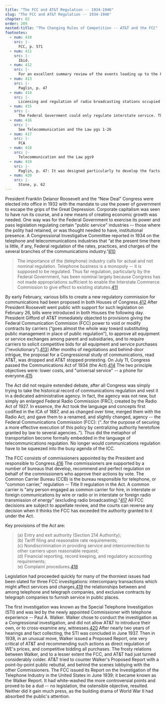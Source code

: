 ```yaml
---
title: "The FCC and AT&T Regulation -- 1934-1946"
slug: "The FCC and AT&T Regulation -- 1934-1946"
chapter: 02
order: 209
nested-title: "The Changing Rules of Competition -- AT&T and the FCC"
footnotes:
  - num: 410
    src: |-
      FCC, p. 571
  - num: 411
    src: |-
      Ibid.
  - num: 412
    src: |-
      For an excellent summary review of the events leading up to the FCA, see Paglin pp. 44-48. A more thorough study is found in Where Water Falls, By Senator Dill 1970.
  - num: 413
    src: |-
      Paglin, p. 47
  - num: 414
    src: |-
      Licensing and regulation of radio broadcasting stations occupied much more time than did common carrier communications.
  - num: 415
    src: |-
      The Federal Government could only regulate interstate service. The States were responsible for intrastate service.
  - num: 416
    src: |-
      See Telecommunication and the Law pgs 1-26
  - num: 417
    src: |-
      FCA
  - num: 418
    src: |-
      Telecommunication and the Law pgs9
  - num: 419
    src: |-
      Paglin, p. 47: It was designed particularly to develop the facts with respect to intercompany transactions and to the relation of holding companies to operating companies. State regulation of communication companies had been greatly handicapped because the State commissions had been unable to get information of the type which the Commission was here directed to obtain.
  - num: 420
    src: |-
      Stone, p. 62
---
```


President Franklin Delanor Roosevelt and the “New Deal” Congress were elected into office in 1932 with the mandate to use the power of government to escape the grips of the Great Depression. Corporate capitalism was seen to have run its course, and a new means of creating economic growth was needed. One way was for the Federal Government to exercise its power and pass legislation regulating certain "public service" industries -- those where the polity had retained, or was thought needed to have, institutional presence. A Congressional Investigative Committee reported in 1934 on the telephone and telecommunications industries that “at the present time there is little, if any, Federal regulation of the rates, practices, and charges of the several branches of the communications industry.”<a name="fnloc410" href="#fn410">410</a>

>The importance of the (telephone) industry calls for actual and not nominal regulation. Telephone business is a monopoly -- it is supposed to be regulated. Thus far regulation, particularly by the Federal Government, has been nominal largely because Congress has not made appropriations sufficient to enable the Interstate Commerce Commission to give effect to existing statutes.<a name="fnloc411" href="#fn411">411</a>

By early February, various bills to create a new regulatory commission for communications had been proposed in both Houses of Congress.<a name="fnloc412" href="#fn412">412</a> After President Roosevelt went public with support for such legislation on February 26, bills were introduced in both Houses the following day. President Gifford of AT&T immediately objected to provisions giving the Federal Communication Commision (FCC) power to void or modify contracts by carriers (“goes almost the whole way toward substituting public management in place of public regulation”), to approve all equipment or service exchanges among parent and subsidiaries, and to require carriers to solicit competitive bids for all equipment and service purchases (“revolutionary”).<a name="fnloc413" href="#fn413">413</a>] After months of negotiations and behind-door intrigue, the proposal for a Congressional study of communications, read AT&T, was dropped and AT&T stopped protesting. On July 11, Congress passed the Communications Act of 1934 (the Act).<a name="fnloc414" href="#fn414">414</a> The two principle objectives were: lower costs, and "universal service" -- a phone for everyone.<a name="fnloc415" href="#fn415">415</a>

The Act did not require extended debate, after all Congress was simply trying to take the historical record of communications regulation and vest it in a dedicated administrative agency. In fact, the agency was not new, but simply an enlarged Federal Radio Commission (FRC); created by the Radio Act of 1927. In essence, the Act took the language and concepts first codified in the ICA of 1887, and as changed over time, merged them with the Radio Act, and gave them to a renamed, and slightly changed, agency -- the Federal Communications Commission (FCC): (“..for the purpose of securing a more effective execution of this policy by centralizing authority heretofore granted by law to several agencies..”). Thus did the metaphor of transportation become formally embedded in the language of telecommunications regulation. No longer would communications regulation have to be squeezed into the busy agenda of the ICC.

The FCC consists of commissioners appointed by the President and responsible to Congress.<a name="fnloc416" href="#fn416">416</a> The commissioners are supported by a number of bureaus that develop, recommend and perfect regulation on behalf of the commissioners who approve their actions by vote. The Common Carrier Bureau (CCB) is the bureau responsible for telephone, or "common carrier," regulation -- Title II regulation in the Act. A common carrier is "any person engaged as common carrier for hire, in interstate or foreign communications by wire or radio or in interstate or foreign radio transmission of energy" (excluding radio broadcasting)."<a name="fnloc417" href="#fn417">417</a> All FCC decisions are subject to appellate review, and the courts can reverse any decision when it thinks the FCC has exceeded the authority granted to it under the Act.

Key provisions of the Act are:

>(a) Entry and exit authority (Section 214 Authority);  
(b) Tariff filing and reasonable rate requirements;  
(c) Nondiscrimination in providing service and interconnection to other carriers upon reasonable request;  
(d) Financial reporting, record keeping, and regulatory accounting requirements;  
(e) Complaint procedures.<a name="fnloc418" href="#fn418">418</a>

Legislation had proceeded quickly for many of the thorniest issues had been slated for three FCC investigations: intercompany transactions which might affect services and charges,<a name="fnloc419" href="#fn419">419</a> the relationships between and among telephone and telegraph companies, and exclusive contracts by telegraph companies to furnish service in public places.

The first investigation was known as the Special Telephone Investigation (STI) and was led by the newly appointed Commissioner with telephone experience -- Paul A. Walker. Walker chose to conduct the investigation as a Congressional investigation, and did not allow AT&T to introduce their own, or to cross-examine any, witnesses.<a name="fnloc420" href="#fn420">420</a> After nearly two years of hearings and fact collecting, the STI was concluded in June 1937. Then in 1938, in an unusual move, Walker issued a Proposed Report, one very critical of AT&T and recommending such actions as direct regulation of WE's prices, and competitive bidding all purchases. The frosty relations between Walker, and to a lesser extent the FCC, and AT&T had just turned considerably colder. AT&T tried to counter Walker's Proposed Report with a point-by-point public rebuttal, and behind the scenes lobbying with the other Commissioners. The FCC issued its Report on the Investigation of the Telephone Industry in the United States in June 1939; it became known as the Walker Report. It had white-washed the more controversial points and proved to be a dud -- no legislation, the ostensible objective, resulted. Neither did it gain much press, as the building drama of World War II had absorbed the public's attention.